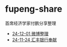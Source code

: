 # fupeng-share

首席经济学家付鹏分享整理

- [24-12-01 微博整理](https://github.com/xuanxiao2013/fupeng-share/blob/main/note/24-12-01.md)
- [24-11-24 汇丰银行奉献](https://github.com/xuanxiao2013/fupeng-share/blob/main/note/24-11-24.md)
